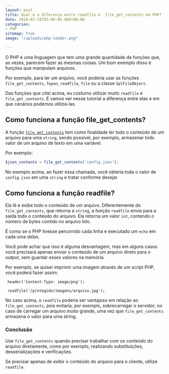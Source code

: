 ```yaml
---
layout: post
title: Qual é a diferença entre readfile e  file_get_contents em PHP?
date: 2019-03-18T03:00:00.000+00:00
categories:
- PHP
sitemap: true
image: "/uploads/php-leader.png"

---
```

O PHP é uma linguagem que tem uma grande quantidade de funções que, as vezes, parecem fazer as mesmas coisas. Um bom exemplo disso é funções que manipulam  arquivos.

Por exemplo, para ler um arquivo, você poderia usar as funções `file_get_contents`, `fopen`, `readfile`, `file` ou a classe `SplFileObject`.

Das funções que citei acima, eu costumo utilizar muito `readfile` e `file_get_contents`. E vamos ver nesse tutorial a diferença entre elas e em que cenários podemos utilizá-las.

## Como funciona a função file_get_contents?

A função [`file_get_contents`](http://php.net/manual/pt_BR/function.file-get-contents.php) tem como finalidade ler todo o conteúdo de um arquivo para uma `string`, sendo possível, por exemplo, armazenar todo valor de um arquivo de texto em uma variável.

Por exemplo:

```php
$json_contents = file_get_contents('config.json');
```

No exemplo acima, ao fazer essa chamada, você obteria toda o valor de `config.json` em uma `string` e tratar conforme desejar.

## Como funciona a função readfile?

Ela lê e exibe todo o conteúdo de um arquivo. Diferentemente do `file_get_contents`, que retorna a `string`, a função `readfile` envia para a saída todo o conteúdo do arquivo. Ela retorna um valor `int`, contendo o número de bytes contido no arquivo lido.

É como se o PHP tivesse percorrido cada linha e executado um `echo` em cada uma delas.

Você pode achar que isso é alguma desvantagem, mas em alguns casos você precisará apenas enviar o conteúdo de um arquivo direto para o output, sem guardar esses valores na memória.

Por exemplo, se quiser imprimir uma imagem através de um script PHP, você poderá fazer assim:

     header('Content-Type: image/png');
     
     readfile('/protegido/imagens/arquivo.jpg');

No caso acima, o `readfile` poderia ser vantajoso em relação ao `file_get_contents`, pois evitaria, por exemplo, sobrecarregar o servidor, no caso de carregar um arquivo muito grande, uma vez que `file_get_contents` armazena o valor para uma string.

### Conclusão

Use `file_get_contents` quando precisar trabalhar com os conteúdo do arquivo diretamente, como por exemplo, realizando substituições, desserializações e verificações.

Se precisar apenas de exibir o conteúdo do arquivo para o cliente, utilize `readfile`.